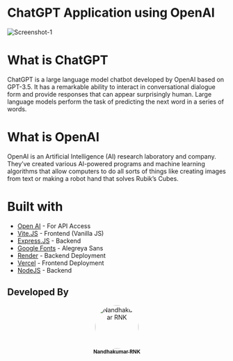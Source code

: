 # ChatGPT Application using OpenAI

![Screenshot-1](https://user-images.githubusercontent.com/121867811/215762319-175621ec-318a-44e6-b965-98f84334350c.png)

# What is ChatGPT
ChatGPT is a large language model chatbot developed by OpenAI based on GPT-3.5. It has a remarkable ability to interact in conversational dialogue form and provide responses that can appear surprisingly human. Large language models perform the task of predicting the next word in a series of words.

# What is OpenAI
OpenAI is an Artificial Intelligence (AI) research laboratory and company. They’ve created various AI-powered programs and machine learning algorithms that allow computers to do all sorts of things like creating images from text or making a robot hand that solves Rubik’s Cubes.

# Built with

- [Open AI](https://openai.com/) - For API Access
- [Vite.JS](https://vitejs.dev/) - Frontend (Vanilla JS)
- [Express.JS](https://expressjs.com/) - Backend
- [Google Fonts](https://fonts.google.com/) - Alegreya Sans
- [Render](https://render.com/) - Backend Deployment
- [Vercel](https://vercel.com/) - Frontend Deployment
- [NodeJS](https://nodejs.org/en/) - Backend



## Developed By

<div align="center">
<a href="https://github.com/nandhakumarRNK">
<img src="https://avatars.githubusercontent.com/u/121867811?v=4" width="100px;" alt="Nandhakumar RNK" style="border-radius:50%"/>
<br />
<sub><b>Nandhakumar RNK</b></sub>
</a>
<br />
</div>

